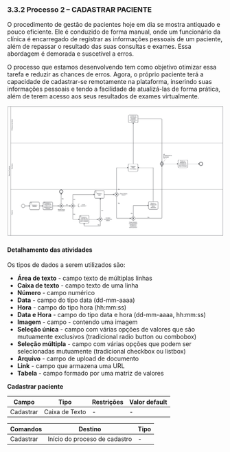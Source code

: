 ### 3.3.2 Processo 2 – CADASTRAR PACIENTE

O procedimento de gestão de pacientes hoje em dia se mostra antiquado e pouco eficiente. Ele é conduzido de forma manual, onde um funcionário da clínica é encarregado de registrar as informações pessoais de um paciente, além de repassar o resultado das suas consultas e exames. Essa abordagem é demorada e suscetível a erros.

O processo que estamos desenvolvendo tem como objetivo otimizar essa tarefa e reduzir as chances de erros. Agora, o próprio paciente terá a capacidade de cadastrar-se remotamente na plataforma, inserindo suas informações pessoais e tendo a facilidade de atualizá-las de forma prática, além de terem acesso aos seus resultados de exames virtualmente.


![Modelo BPMN do PROCESSO 2](images/diagrama-processo-2.png "BPMN do Processo 2.")


#### Detalhamento das atividades

Os tipos de dados a serem utilizados são:

* **Área de texto** - campo texto de múltiplas linhas
* **Caixa de texto** - campo texto de uma linha
* **Número** - campo numérico
* **Data** - campo do tipo data (dd-mm-aaaa)
* **Hora** - campo do tipo hora (hh:mm:ss)
* **Data e Hora** - campo do tipo data e hora (dd-mm-aaaa, hh:mm:ss)
* **Imagem** - campo - contendo uma imagem
* **Seleção única** - campo com várias opções de valores que são mutuamente exclusivos (tradicional radio button ou combobox)
* **Seleção múltipla** - campo com várias opções que podem ser selecionadas mutuamente (tradicional checkbox ou listbox)
* **Arquivo** - campo de upload de documento
* **Link** - campo que armazena uma URL
* **Tabela** - campo formado por uma matriz de valores

**Cadastrar paciente**

| **Campo**       | **Tipo**         | **Restrições** | **Valor default** |
| ---             | ---              | ---            | ---               |
| Cadastrar | Caixa de Texto  |          -      |            -       |

| **Comandos**         |  **Destino**                   | **Tipo** |
| ---                  | ---                            | ---               |
| Cadastrar            | Início do proceso de cadastro  |      -             |



